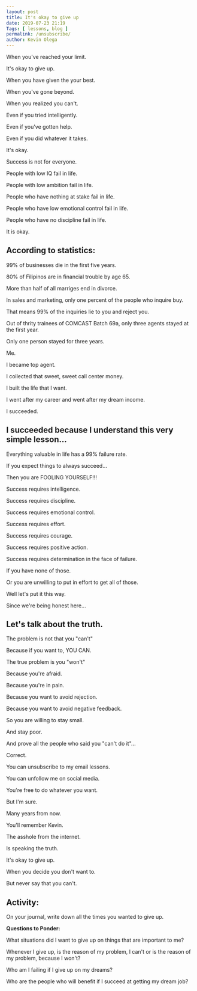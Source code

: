 ```yaml
--- 
layout: post 
title: It's okay to give up
date: 2019-07-23 21:19
Tags: [ lessons, blog ]
permalink: /unsubscribe/ 
author: Kevin Olega 
--- 
```

When you've reached your limit.

It's okay to give up.

When you have given the your best.

When you've gone beyond.

When you realized you can't.

Even if you tried intelligently.

Even if you've gotten help.

Even if you did whatever it takes.

It's okay.

Success is not for everyone.

People with low IQ fail in life.

People with low ambition fail in life.

People who have nothing at stake fail in life.

People who have low emotional control fail in life.

People who have no discipline fail in life.

It is okay.

## According to statistics:

99% of businesses die in the first five years.

80% of Filipinos are in financial trouble by age 65.

More than half of all marriges end in divorce.

In sales and marketing, only one percent of the people who inquire buy.

That means 99% of the inquiries lie to you and reject you.

Out of thrity trainees of COMCAST Batch 69a, only three agents stayed at the first year.

Only one person stayed for three years.

Me.

I became top agent.

I collected that sweet, sweet call center money.

I built the life that I want.

I went after my career and went after my dream income.

I succeeded.

## I succeeded because I understand this very simple lesson...

Everything valuable in life has a 99% failure rate.

If you expect things to always succeed...

Then you are FOOLING YOURSELF!!!

Success requires intelligence.

Success requires discipline.

Success requires emotional control.

Success requires effort.

Success requires courage.

Success requires positive action.

Success requires determination in the face of failure.

If you have none of those.

Or you are unwilling to put in effort to get all of those.

Well let's put it this way.

Since we're being honest here...

## Let's talk about the truth.

The problem is not that you "can't"

Because if you want to, YOU CAN.

The true problem is you "won't"

Because you're afraid.

Because you're in pain.

Because you want to avoid rejection.

Because you want to avoid negative feedback.

So you are willing to stay small.

And stay poor.

And prove all the people who said you "can't do it"...

Correct.

You can unsubscribe to my email lessons.

You can unfollow me on social media.

You're free to do whatever you want.

But I'm sure.

Many years from now.

You'll remember Kevin.

The asshole from the internet.

Is speaking the truth.

It's okay to give up.

When you decide you don't want to.

But never say that you can't.

## Activity:

On your journal, write down all the times you wanted to give up.

**Questions to Ponder:**

What situations did I want to give up on things that are important to me?

Whenever I give up, is the reason of my problem, I can't or is the reason of my problem, because I won't?

Who am I failing if I give up on my dreams?

Who are the people who will benefit if I succeed at getting my dream job?